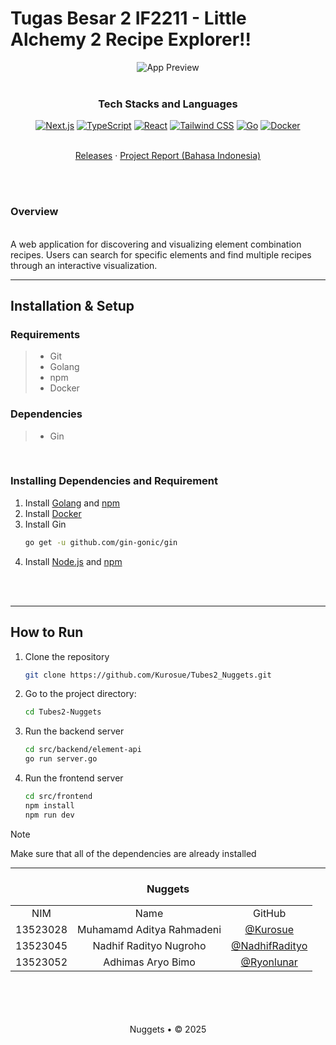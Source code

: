 # Tugas Besar 2 IF2211 - Little Alchemy 2 Recipe Explorer!!
 
<div align="center">
  <img src="https://github.com/user-attachments/assets/50b6c2d2-170c-476a-b7e2-563448c902c5" alt="App Preview" />
</div>

 <br>
 <div align="center">
   <h3 align="center">Tech Stacks and Languages</h3>
 
   <p align="center">
 
[![Next.js](https://img.shields.io/badge/Next.js-000000?style=for-the-badge&logo=next.js&logoColor=white)](https://nextjs.org/)
[![TypeScript](https://img.shields.io/badge/TypeScript-3178C6?style=for-the-badge&logo=typescript&logoColor=white)](https://www.typescriptlang.org/)
[![React](https://img.shields.io/badge/React-61DAFB?style=for-the-badge&logo=react&logoColor=black)](https://reactjs.org/)
[![Tailwind CSS](https://img.shields.io/badge/Tailwind_CSS-06B6D4?style=for-the-badge&logo=tailwind-css&logoColor=white)](https://tailwindcss.com/)
[![Go](https://img.shields.io/badge/Go-00ADD8?style=for-the-badge&logo=go&logoColor=white)](https://golang.org/)
[![Docker](https://img.shields.io/badge/Docker-2496ED?style=for-the-badge&logo=docker&logoColor=white)](https://www.docker.com/)
 
   </p>
 </div>

 <p align="center">
    <br />
    <a href="https://github.com/Kurosue/Tubes2_Nuggets/releases/">Releases</a>
    ·
    <a href="https://github.com/Kurosue/Tubes2_Nuggets/docs">Project Report (Bahasa Indonesia)</a>
</p>

 <div align="justify">  </div>
<br />
<br />

### Overview
<br />
A web application for discovering and visualizing element combination recipes. Users can search for specific elements and find multiple recipes through an interactive visualization.
 
 ---
 
 ## Installation & Setup
 
 ### Requirements
 > - Git
 > - Golang
 > - npm
 > - Docker

### Dependencies
 > - Gin

 <br/>

 ### Installing Dependencies and Requirement

<a id="dependencies"></a>
1. Install [Golang](https://golang.org/doc/install/source) and [npm](https://docs.npmjs.com/downloading-and-installing-nodejs-and-npm)
2. Install [Docker](https://docs.docker.com/get-docker/)
3. Install Gin
   ```bash
   go get -u github.com/gin-gonic/gin
   ```
4. Install [Node.js](https://nodejs.org/en/download/) and [npm](https://docs.npmjs.com/downloading-and-installing-nodejs-and-npm)

<br>  
<br/>  


 ---
 ## How to Run
 1. Clone the repository
    ```   bash
    git clone https://github.com/Kurosue/Tubes2_Nuggets.git
    ```
 2. Go to the project directory:
    ```bash
    cd Tubes2-Nuggets
    ```
 3. Run the backend server
    ```bash
    cd src/backend/element-api
    go run server.go
    ```
 4. Run the frontend server
    ```bash
    cd src/frontend
    npm install
    npm run dev
    ```    
> [!Note]
> Make sure that all of the dependencies are already installed
 ---
 <!-- CONTRIBUTOR -->
 <div align="center" id="contributor">
   <strong>
     <h3> Nuggets </h3>
     <table align="center">
       <tr align="center">
         <td>NIM</td>
         <td>Name</td>
         <td>GitHub</td>
       </tr>
       <tr align="center">
         <td>13523028</td>
         <td>Muhamamd Aditya Rahmadeni</td>
         <td><a href="https://github.com/Kurosue">@Kurosue</a></td>
       </tr>
       <tr align="center">
         <td>13523045</td>
         <td>Nadhif Radityo Nugroho</td>
         <td><a href="https://github.com/NadhifRadityo">@NadhifRadityo</td>
       </tr>
       <tr align="center">
         <td>13523052</td>
         <td>Adhimas Aryo Bimo</td>
         <td><a href="https://github.com/Ryonlunar">@Ryonlunar</a></td>
       </tr>
     </table>
   </strong>
 </div>
 <br/>
 <br/>
 <br/>
 <br/>
 
 <div align="center">
Nuggets • © 2025
 </div>
